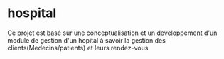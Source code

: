 # hospital
Ce projet est basé sur une conceptualisation et un developpement d'un module de gestion d'un hopital
à savoir la gestion des clients(Medecins/patients) et leurs rendez-vous
